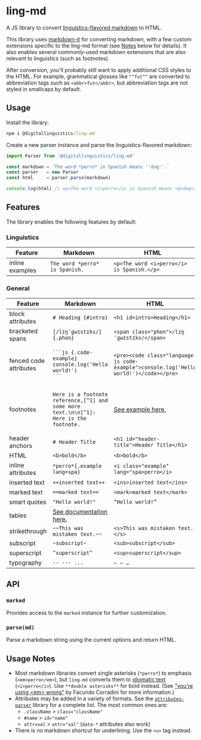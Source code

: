# ling-md

A JS library to convert [linguistics-flavored markdown][spec] to HTML.

This library uses [markdown-it] for converting markdown, with a few custom extensions specific to the ling-md format (see [Notes](#usage-notes) below for details). It also enables several commonly-used markdown extensions that are also relevant to linguistics (such as footnotes).

After conversion, you'll probably still want to apply additional CSS styles to the HTML. For example, grammatical glosses like `^^fut^^` are converted to abbreviation tags such as `<abbr>fut</abbr>`, but abbreviation tags are not styled in smallcaps by default.

## Usage

Install the library:

```cmd
npm i @digitallinguistics/ling-md
```

Create a new parser instance and parse the linguistics-flavored markdown:

```js
import Parser from '@digitallinguistics/ling-md'

const markdown = `The word *perro* in Spanish means ''dog''.`
const parser   = new Parser
const html     = parser.parse(markdown)

console.log(html) // <p>The word <i>perro</i> in Spanish means <q>dog</q>.</p>
```

## Features

The library enables the following features by default:

### Linguistics

| Feature         | Markdown                       | HTML                                       |
| --------------- | ------------------------------ | ------------------------------------------ |
| inline examples | `The word *perro* is Spanish.` | `<p>The word <i>perro</i> is Spanish.</p>` |

### General

| Feature                | Markdown                                                                                                     | HTML                                                                                   |
| ---------------------- | ------------------------------------------------------------------------------------------------------------ | -------------------------------------------------------------------------------------- |
| block attributes       | `# Heading {#intro}`                                                                                         | `<h1 id=intro>Heading</h1>`                                                            |
| bracketed spans        | `[/lɪŋˈɡwɪstɪks/]{.phon}`                                                                                    | `<span class="phon">/lɪŋˈɡwɪstɪks/</span>`                                             |
| fenced code attributes | <pre><code>\```js {.code-example}<br>console.log('Hello world!')<br>```</code></pre>                         | `<pre><code class="language-js code-example">console.log('Hello world!')</code></pre>` |
| footnotes              | <pre><code>Here is a footnote reference,[^1] and some more text.\n\n[^1]: Here is the footnote.</code></pre> | [See example here.][fn]                                                                |
| header anchors         | `# Header Title`                                                                                             | `<h1 id="header-title">Header Title</h1>`                                              |
| HTML                   | `<b>bold</b>`                                                                                                | `<b>bold</b>`                                                                          |
| inline attributes      | `*perro*{.example lang=spa}`                                                                                 | `<i class="example" lang="spa>perro</i>`                                               |
| inserted text          | `++inserted text++`                                                                                          | `<ins>inserted text</ins>`                                                             |
| marked text            | `==marked text==`                                                                                            | `<mark>marked text</mark>`                                                             |
| smart quotes           | `"Hello world!"`                                                                                             | `“Hello world!”`                                                                       |
| tables                 | [See documentation here.][tables]                                                                            |                                                                                        |
| strikethrough          | `~~This was mistaken text.~~`                                                                                | `<s>This was mistaken text.</s>`                                                       |
| subscript              | `~subscript~`                                                                                                | `<sub>subscript</sub>`                                                                 |
| superscript            | `^superscript^`                                                                                              | `<sup>superscript</sup>`                                                               |
| typography             | `-- --- ...`                                                                                                 | `– — …`                                                                                |

## API

### `marked`

Provides access to the `marked` instance for further customization.

### `parse(md)`

Parse a markdown string using the current options and return HTML.

## Usage Notes

- Most markdown libraries convert single asterisks (`*perro*`) to emphasis (`<em>perro</em>`), but `ling-md` converts them to [idiomatic text][i] (`<i>perro</i>`). Use `**double asterisks**` for bold instead. (See ["you're using &lt;em&gt; wrong"][em-article] by Facundo Corradini for more information.)
- Attributes may be added in a variety of formats. See the [`attributes-parser`][attrs-parser] library for a complete list. The most common ones are:
  - `.className` > `class="className"`
  - `#name` > `id="name"`
  - `attr=val` > `attr="val"` (`data-*` attributes also work)
- There is no markdown shortcut for underlining. Use the `<u>` tag instead.

<!-- LINKS -->
[attrs-parser]: https://www.npmjs.com/package/attributes-parser
[em-article]:   https://blog.logrocket.com/youre-using-em-wrong/
[fn]:           https://www.npmjs.com/package/markdown-it-footnote
[i]:            https://developer.mozilla.org/en-US/docs/Web/HTML/Element/i
[markdown-it]:  https://github.com/markdown-it/markdown-it#readme
[spec]:         https://github.com/digitallinguistics/ling-markdown-spec
[tables]:       https://www.markdownguide.org/extended-syntax/#tables
